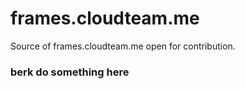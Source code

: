 # frames.cloudteam.me
Source of frames.cloudteam.me open for contribution.

### berk do something here
